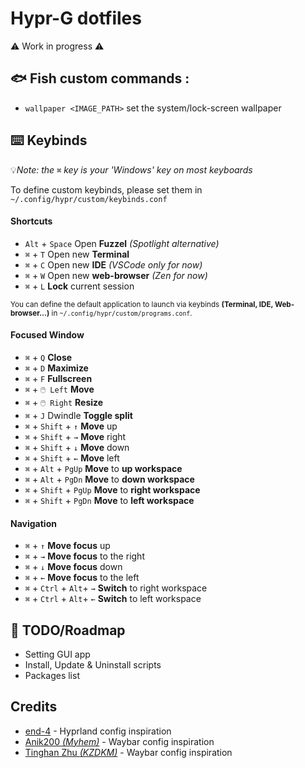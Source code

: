 # Hypr-G dotfiles

⚠️ Work in progress ⚠️

## 🐟 Fish custom commands : 
- `wallpaper <IMAGE_PATH>` set the system/lock-screen wallpaper

## ⌨️ Keybinds
💡*Note: the* `⌘` *key is your 'Windows' key on most keyboards*

To define custom keybinds, please set them in `~/.config/hypr/custom/keybinds.conf`
#### Shortcuts
- `Alt` + `Space` Open **Fuzzel** *(Spotlight alternative)*
- `⌘` + `T` Open new **Terminal**
- `⌘` + `C` Open new **IDE** *(VSCode only for now)*
- `⌘` + `W` Open new **web-browser** *(Zen for now)*
- `⌘` + `L` **Lock** current session

<small>You can define the default application to launch via keybinds **(Terminal, IDE, Web-browser...)** in `~/.config/hypr/custom/programs.conf`.</small>
#### Focused Window
- `⌘` + `Q` **Close**
- `⌘` + `D` **Maximize**
- `⌘` + `F` **Fullscreen**
- `⌘` + `🖱️ Left` **Move** 
- `⌘` + `🖱️ Right` **Resize** 
- `⌘` + `J` Dwindle **Toggle split** 
- `⌘` + `Shift` + `↑` **Move** up
- `⌘` + `Shift` + `→` **Move** right
- `⌘` + `Shift` + `↓` **Move** down
- `⌘` + `Shift` + `←` **Move** left
- `⌘` + `Alt` + `PgUp` **Move** to **up workspace**
- `⌘` + `Alt` + `PgDn` **Move** to **down workspace**
- `⌘` + `Shift` + `PgUp` **Move** to **right workspace**
- `⌘` + `Shift` + `PgDn` **Move** to **left workspace**
#### Navigation
- `⌘` + `↑` **Move focus** up
- `⌘` + `→` **Move focus** to the right
- `⌘` + `↓` **Move focus** down
- `⌘` + `←` **Move focus** to the left
- `⌘` + `Ctrl` + `Alt`+ `→` **Switch** to right workspace
- `⌘` + `Ctrl` + `Alt`+ `←` **Switch** to left workspace

## 📝 TODO/Roadmap
- Setting GUI app
- Install, Update & Uninstall scripts
- Packages list

## Credits
- [end-4](https://github.com/end-4) - Hyprland config inspiration
- [Anik200 *(Myhem)*](https://github.com/Anik200) - Waybar config inspiration
- [Tinghan Zhu *(KZDKM)*](https://github.com/KZDKM) - Waybar config inspiration